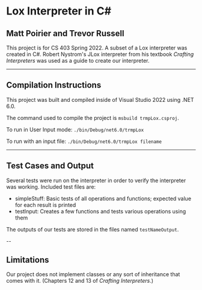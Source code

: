 # Lox Interpreter in C#
## Matt Poirier and Trevor Russell

This project is for CS 403 Spring 2022. A subset of a Lox interpreter was created in C#. Robert Nystrom's JLox interpreter from his textbook *Crafting Interpreters* was used as a guide to create our interpreter.

---
## Compilation Instructions
This project was built and compiled inside of Visual Studio 2022 using .NET 6.0.

The command used to compile the project is `msbuild trmpLox.csproj`.

To run in User Input mode:
`./bin/Debug/net6.0/trmpLox`

To run with an input file:
`./bin/Debug/net6.0/trmpLox filename`

---
## Test Cases and Output
Several tests were run on the interpreter in order to verify the interpreter was working. Included test files are:

- simpleStuff: Basic tests of all operations and functions; expected value for each result is printed
- testInput: Creates a few functions and tests various operations using them

The outputs of our tests are stored in the files named `testNameOutput`.

--
## Limitations
Our project does not implement classes or any sort of inheritance that comes with it. (Chapters 12 and 13 of *Crafting Interpreters*.)